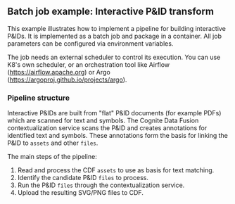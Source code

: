 ## Batch job example: Interactive P&ID transform

This example illustrates how to implement a pipeline for building interactive P&IDs. It is implemented as a
batch job and package in a container. All job parameters can be configured via environment variables. 

The job needs an external scheduler to control its execution. You can use K8's own scheduler, or an orchestration
tool like Airflow (https://airflow.apache.org) or Argo (https://argoproj.github.io/projects/argo).

### Pipeline structure

Interactive P&IDs are built from "flat" P&ID documents (for example PDFs) which are scanned for text and symbols. The 
Cognite Data Fusion contextualization service scans the P&ID and creates annotations for identified text and symbols.
These annotations form the basis for linking the P&ID to `assets` and other `files`.

The main steps of the pipeline:
1. Read and process the CDF `assets` to use as basis for text matching.
2. Identify the candidate P&ID `files` to process.
3. Run the P&ID `files` through the contextualization service.
4. Upload the resulting SVG/PNG files to CDF.

